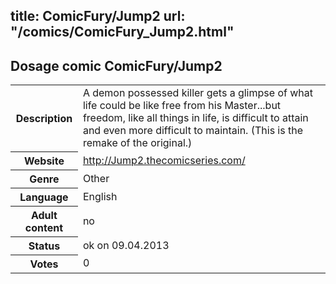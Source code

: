 title: ComicFury/Jump2
url: "/comics/ComicFury_Jump2.html"
---
Dosage comic ComicFury/Jump2
-----------------------------------------

<table class="comicinfo">
<tr>
<th>Description</th><td>A demon possessed killer gets a glimpse of what life could be like free from his Master...but freedom, like all things in life, is difficult to attain and even more difficult to maintain. (This is the remake of the original.)</td>
</tr>
<tr>
<th>Website</th><td><a href="http://Jump2.thecomicseries.com/">http://Jump2.thecomicseries.com/</a></td>
</tr>
<tr>
<th>Genre</th><td>Other</td>
</tr>
<tr>
<th>Language</th><td>English</td>
</tr>
<tr>
<th>Adult content</th><td>no</td>
</tr>
<tr>
<th>Status</th><td>ok on 09.04.2013</td>
</tr>
<tr>
<th>Votes</th><td>0</div></td>
</tr>
</table>
